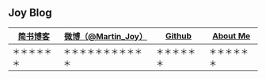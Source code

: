 
## Joy Blog


| [简书博客](http://www.jianshu.com/users/9c51a213b02e/latest_articles)        | [微博（@Martin_Joy）](http://weibo.com/5419850564/profile?rightmod=1&wvr=6&mod=personinfo&is_all=1)            | [Github](https://github.com/Wl201314)  |[About Me]() |
| ------------- |-------------| -----| -----|
| ＊＊＊＊＊＊ | ＊＊＊＊＊＊＊＊＊＊＊ | ＊＊＊＊＊＊ | ＊＊＊＊＊＊|

